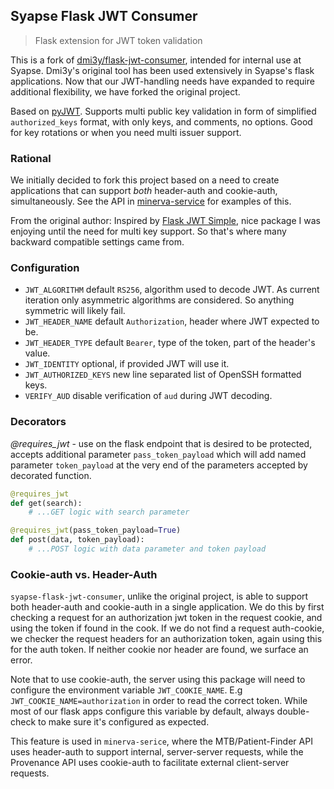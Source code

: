 ## Syapse Flask JWT Consumer

> Flask extension for JWT token validation

This is a fork of [dmi3y/flask-jwt-consumer](https://github.com/dmi3y/flask-jwt-consumer), intended for internal use at Syapse. Dmi3y's original tool has been used extensively in Syapse's flask applications. Now that our JWT-handling needs have expanded to require additional flexibility, we have forked the original project.

Based on [pyJWT](https://github.com/jpadilla/pyjwt). Supports multi public key validation in form of simplified `authorized_keys` format, with only keys, and comments, no options. Good for key rotations or when you need multi issuer support.

### Rational

We initially decided to fork this project based on a need to create applications that can support *both* header-auth and cookie-auth, simultaneously. See the API in [minerva-service](https://github.com/syapse/minerva-service) for examples of this.

From the original author:
Inspired by [Flask JWT Simple](https://github.com/vimalloc/flask-jwt-simple), nice package I was enjoying until the need for multi key support. So that's where many backward compatible settings came from.

### Configuration

- `JWT_ALGORITHM` default `RS256`, algorithm used to decode JWT. As current iteration only asymmetric algorithms are considered. So anything symmetric will likely fail.
- `JWT_HEADER_NAME` default `Authorization`, header where JWT expected to be.
- `JWT_HEADER_TYPE` default `Bearer`, type of the token, part of the header's value.
- `JWT_IDENTITY` optional, if provided JWT will use it.
- `JWT_AUTHORIZED_KEYS` new line separated list of OpenSSH formatted keys.
- `VERIFY_AUD` disable verification of `aud` during JWT decoding.

### Decorators

*@requires_jwt* - use on the flask endpoint that is desired to be protected, accepts additional parameter `pass_token_payload` which will add named parameter `token_payload` at the very end of the parameters accepted by decorated function.

```py
@requires_jwt
def get(search):
    # ...GET logic with search parameter

@requires_jwt(pass_token_payload=True)
def post(data, token_payload):
    # ...POST logic with data parameter and token payload
```

### Cookie-auth vs. Header-Auth

`syapse-flask-jwt-consumer`, unlike the original project, is able to support both header-auth and cookie-auth in a single application. We do this by first checking a request for an authorization jwt token in the request cookie, and using the token if found in the cook. If we do not find a request auth-cookie, we checker the request headers for an authorization token, again using this for the auth token. If neither cookie nor header are found, we surface an error.

Note that to use cookie-auth, the server using this package will need to configure the environment variable `JWT_COOKIE_NAME`. E.g `JWT_COOKIE_NAME=authorization` in order to read the correct token. While most of our flask apps configure this variable by default, always double-check to make sure it's configured as expected.

This feature is used in `minerva-serice`, where the MTB/Patient-Finder API uses header-auth to support internal, server-server requests, while the Provenance API uses cookie-auth to facilitate external client-server requests.
